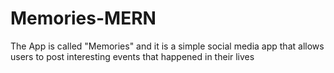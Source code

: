 # Memories-MERN
 The App is called "Memories" and it is a simple social media app that allows users to post interesting events that happened in their lives
